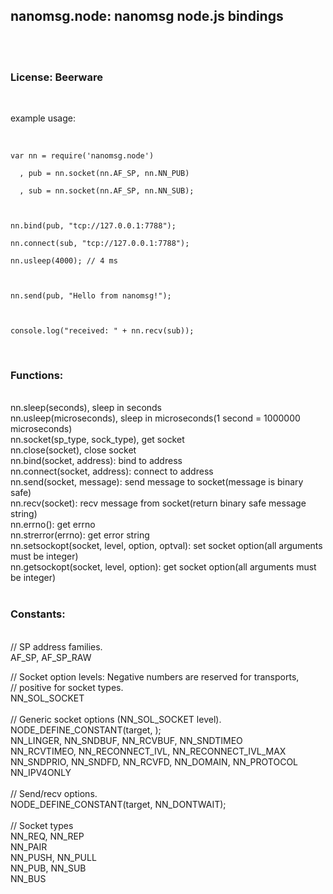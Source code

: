 <h2>nanomsg.node: nanomsg node.js bindings</h2><br>
<br>
<h3>License: Beerware</h3><br>
<p>example usage:</p><br>
<code>
var nn = require('nanomsg.node')<br>
  , pub = nn.socket(nn.AF_SP, nn.NN_PUB)<br>
  , sub = nn.socket(nn.AF_SP, nn.NN_SUB);<br>
<br>
nn.bind(pub, "tcp://127.0.0.1:7788");<br>
nn.connect(sub, "tcp://127.0.0.1:7788");<br>
nn.usleep(4000); // 4 ms<br>
<br>
nn.send(pub, "Hello from nanomsg!");<br>
<br>
console.log("received: " + nn.recv(sub));<br>
</code>
<br>
<h3>Functions:</h3><br>
nn.sleep(seconds), sleep in seconds<br>
nn.usleep(microseconds), sleep in microseconds(1 second = 1000000 microseconds)<br>
nn.socket(sp_type, sock_type), get socket<br>
nn.close(socket), close socket<br>
nn.bind(socket, address): bind to address<br>
nn.connect(socket, address): connect to address<br>
nn.send(socket, message): send message to socket(message is binary safe)<br>
nn.recv(socket): recv message from socket(return binary safe message string)<br>
nn.errno(): get errno<br>
nn.strerror(errno): get error string<br>
nn.setsockopt(socket, level, option, optval): set socket option(all arguments must be integer)<br>
nn.getsockopt(socket, level, option): get socket option(all arguments must be integer)<br>
<br>
<h3>Constants:</h3><br>
//  SP address families.<br>
AF_SP, AF_SP_RAW<br>

//  Socket option levels: Negative numbers are reserved for transports,<br>
//    positive for socket types.<br>
NN_SOL_SOCKET<br>
<br>
//  Generic socket options (NN_SOL_SOCKET level).<br>
NODE_DEFINE_CONSTANT(target, );<br>
NN_LINGER, NN_SNDBUF, NN_RCVBUF, NN_SNDTIMEO<br>
NN_RCVTIMEO, NN_RECONNECT_IVL, NN_RECONNECT_IVL_MAX<br>
NN_SNDPRIO, NN_SNDFD, NN_RCVFD, NN_DOMAIN, NN_PROTOCOL<br>
NN_IPV4ONLY<br>
<br>
//  Send/recv options.<br>
NODE_DEFINE_CONSTANT(target, NN_DONTWAIT);<br>
<br>
//  Socket types<br>
NN_REQ, NN_REP<br>
NN_PAIR<br>
NN_PUSH, NN_PULL<br>
NN_PUB, NN_SUB<br>
NN_BUS<br>
<br>
